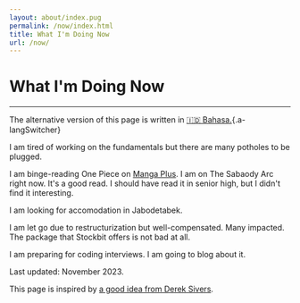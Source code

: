 ```yaml
---
layout: about/index.pug
permalink: /now/index.html
title: What I'm Doing Now
url: /now/
---
```


# What I'm Doing Now
--------------------

The alternative version of this page is written in [🇮🇩 Bahasa.](/now/id){.a-langSwitcher}

I am tired of working on the fundamentals but there are many potholes to be plugged.

I am binge-reading One Piece on [Manga Plus](https://mangaplus.shueisha.co.jp/). I am on The Sabaody Arc right now. It's a good read. I should have read it in senior high, but I didn't find it interesting.

I am looking for accomodation in Jabodetabek.

I am let go due to restructurization but well-compensated. Many impacted. The package that Stockbit offers is not bad at all.

I am preparing for coding interviews. I am going to blog about it.

Last updated: November 2023.

This page is inspired by [a good idea from Derek Sivers](https://sive.rs/now).
